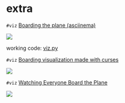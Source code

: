 # extra

`#viz` [Boarding the plane (asciinema)](https://www.reddit.com/r/adventofcode/comments/k72ru2/2020_day_5_boarding_the_plane/)

[![](https://asciinema.org/a/377408.svg)](https://asciinema.org/a/377408)

working code: [viz.py](viz.py)

`#viz` [Boarding visualization made with curses](https://www.reddit.com/r/adventofcode/comments/k7bea0/2020_day_5python_boarding_visualization_made_with/)

[![](https://external-preview.redd.it/__ep7yrQeyrjJ70IWzCdIZPdHVn7GiGU-rIXfVgdQds.png?width=640&crop=smart&format=pjpg&auto=webp&s=ffe61376e68a0cda53a67ef36a2498428d1fa80e)](https://www.reddit.com/r/adventofcode/comments/k7bea0/2020_day_5python_boarding_visualization_made_with/)

`#viz` [Watching Everyone Board the Plane](https://www.reddit.com/r/adventofcode/comments/k7kzof/2020_day_5_watching_everyone_board_the_plane/)

[![](https://i3.ytimg.com/vi/8mTtyTMRHsM/maxresdefault.jpg)](https://youtu.be/8mTtyTMRHsM)
